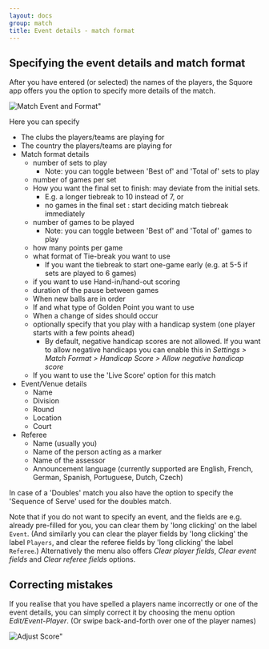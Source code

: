 ```yaml
---
layout: docs
group: match
title: Event details - match format
---
```

## Specifying the event details and match format

After you have entered (or selected) the names of the players, the Squore app offers you
the option to specify more details of the match. 

![Match Event and Format"](../img/sb.matches.03.format.png)

Here you can specify

* The clubs the players/teams are playing for
* The country the players/teams are playing for
* Match format details
    * number of sets to play                                <!-- TennisPadel only -->
        * Note: you can toggle between 'Best of' and 'Total of' sets to play                                <!-- TennisPadel only -->
    * number of games per set                               <!-- TennisPadel only -->
    * How you want the final set to finish: may deviate from the initial sets.    <!-- TennisPadel only -->
        * E.g. a longer tiebreak to 10 instead of 7, or                           <!-- TennisPadel only -->
        * no games in the final set : start deciding match tiebreak immediately   <!-- TennisPadel only -->
    * number of games to be played                          <!-- not for TennisPadel -->
        * Note: you can toggle between 'Best of' and 'Total of' games to play                                 <!-- not for TennisPadel -->
    * how many points per game                              <!-- not for TennisPadel -->
    * what format of Tie-break you want to use
        * If you want the tiebreak to start one-game early (e.g. at 5-5 if sets are played to 6 games)        <!-- TennisPadel only    --> 
    * if you want to use Hand-in/hand-out scoring                                                             <!-- not for TennisPadel -->
    * duration of the pause between games
    * When new balls are in order                           <!-- TennisPadel only -->
    * If and what type of Golden Point you want to use      <!-- TennisPadel only -->
    * When a change of sides should occur                   <!-- TennisPadel only -->
    * optionally specify that you play with a handicap system (one player starts with a few points ahead)     <!-- not for TennisPadel -->
        * By default, negative handicap scores are not allowed. If you want to allow negative handicaps you can enable this in _Settings > Match Format > Handicap Score > Allow negative handicap score_     <!-- not for TennisPadel -->
    * If you want to use the 'Live Score' option for this match
* Event/Venue details
    * Name
    * Division
    * Round
    * Location
    * Court
* Referee
    * Name (usually you)
    * Name of the person acting as a marker               <!-- Squore only -->
    * Name of the assessor                                <!-- Squore only -->
    * Announcement language (currently supported are English, French, German, Spanish, Portuguese, Dutch, Czech)

In case of a 'Doubles' match you also have the option to specify the 'Sequence of Serve' used for the doubles match. <!-- Squore only -->

Note that if you do not want to specify an event, and the fields are e.g. already pre-filled for you, you can clear them by 'long clicking' on the label `Event`.
(And similarly you can clear the player fields by 'long clicking' the label `Players`, and clear the referee fields by 'long clicking' the label `Referee`.)
Alternatively the menu also offers _Clear player fields_, _Clear event fields_ and _Clear referee fields_ options.

## Correcting mistakes

If you realise that you have spelled a players name incorrectly or one of the event details,
you can simply correct it by choosing the menu option _Edit/Event-Player_.
(Or swipe back-and-forth over one of the player names)

![Adjust Score"](../img/sb.main.07.editplayers.png)

